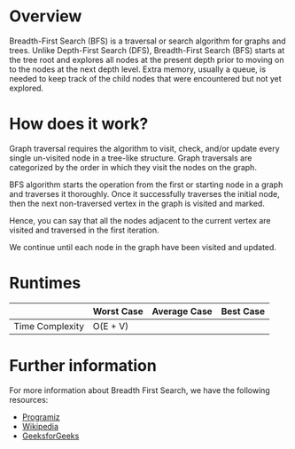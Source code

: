 # Overview

Breadth-First Search (BFS) is a traversal or search algorithm for graphs and trees. Unlike Depth-First Search (DFS), Breadth-First Search (BFS) starts at the tree root and explores all nodes at the present depth prior to moving on to the nodes at the next depth level. Extra memory, usually a queue, is needed to keep track of the child nodes that were encountered but not yet explored. 

# How does it work?

Graph traversal requires the algorithm to visit, check, and/or update every single un-visited node in a tree-like structure. Graph traversals are categorized by the order in which they visit the nodes on the graph.

BFS algorithm starts the operation from the first or starting node in a graph and traverses it thoroughly. Once it successfully traverses the initial node, then the next non-traversed vertex in the graph is visited and marked.

Hence, you can say that all the nodes adjacent to the current vertex are visited and traversed in the first iteration.

We continue until each node in the graph have been visited and updated.

# Runtimes

|                 | Worst Case | Average Case | Best Case |
|-----------------|------------|--------------|-----------|
| Time Complexity | O(E + V)   |              |           |

# Further information

For more information about Breadth First Search, we have the following resources:
- [Programiz](https://www.programiz.com/dsa/graph-bfs)
- [Wikipedia](https://en.wikipedia.org/wiki/Breadth-first_search)
- [GeeksforGeeks](https://www.geeksforgeeks.org/breadth-first-search-or-bfs-for-a-graph/)